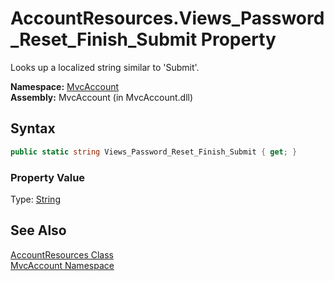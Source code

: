 AccountResources.Views_Password_Reset_Finish_Submit Property
============================================================
Looks up a localized string similar to 'Submit'.

**Namespace:** [MvcAccount][1]  
**Assembly:** MvcAccount (in MvcAccount.dll)

Syntax
------

```csharp
public static string Views_Password_Reset_Finish_Submit { get; }
```

### Property Value
Type: [String][2]

See Also
--------
[AccountResources Class][3]  
[MvcAccount Namespace][1]  

[1]: ../README.md
[2]: http://msdn.microsoft.com/en-us/library/s1wwdcbf
[3]: README.md